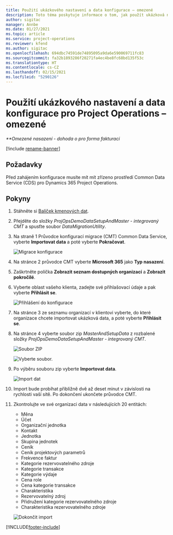 ```yaml
---
title: Použití ukázkového nastavení a data konfigurace – omezené
description: Toto téma poskytuje informace o tom, jak použít ukázková nastavení a konfigurační data pro Project Operations.
author: sigitac
manager: Annbe
ms.date: 01/27/2021
ms.topic: article
ms.service: project-operations
ms.reviewer: kfend
ms.author: sigitac
ms.openlocfilehash: 694dbc74591de74895095a9da6e590069711fc83
ms.sourcegitcommit: fa32b1893286f20271fa4ec4be8fc68bd135f53c
ms.translationtype: HT
ms.contentlocale: cs-CZ
ms.lasthandoff: 02/15/2021
ms.locfileid: "5290126"
---
```

# <a name="apply-demo-setup-and-configuration-data-for-project-operations---lite"></a>Použití ukázkového nastavení a data konfigurace pro Project Operations – omezené 

_**Omezené nasazení - dohoda o pro forma fakturaci_

[!include [rename-banner](~/includes/cc-data-platform-banner.md)]

## <a name="prerequisites"></a>Požadavky

Před zahájením konfigurace musíte mít mít zřízeno prostředí  Common Data Service (CDS) pro Dynamics 365 Project Operations.


## <a name="instructions"></a>Pokyny

1. Stáhněte si [Balíček kmenových dat](https://download.microsoft.com/download/3/4/1/341bf279-a64f-4baa-af31-ce624859b518/ProjOpsSampleSetupData%20-%20CE%20only%20CMT.zip). 
2. Přejděte do složky *ProjOpsDemoDataSetupAndMaster - integrovaný CMT* a spusťte soubor *DataMigrationUtility*.
3. Na straně 1 Průvodce konfigurací migrace (CMT) Common Data Service, vyberte **Importovat data** a poté vyberte **Pokračovat**.

    ![Migrace konfigurace](./media/1ConfigurationMigration.png)

4. Na stránce 2 průvodce CMT vyberte **Microsoft 365** jako **Typ nasazení**.
5. Zaškrtněte políčka **Zobrazit seznam dostupných organizací** a **Zobrazit pokročilé**.
6. Vyberte oblast vašeho klienta, zadejte své přihlašovací údaje a pak vyberte **Přihlásit se**.

   ![Přihlášení do konfigurace](./media/2ConfigurationSignin.png)

7. Na stránce 3 ze seznamu organizací v klientovi vyberte, do které organizace chcete importovat ukázková data, a poté vyberte **Přihlásit se**.
8. Na stránce 4 vyberte soubor zip *MasterAndSetupData* z rozbalené složky *ProjOpsDemoDataSetupAndMaster - integrovaný CMT*.

   ![Soubor ZIP](./media/3ZipFile.png)

   ![Vyberte soubor.](./media/4SelectAFile.png)

9. Po výběru souboru zip vyberte **Importovat data**.

   ![Import dat](./media/5ImportData.png)

10. Import bude probíhat přibližně dvě až deset minut v závislosti na rychlosti vaší sítě. Po dokončení ukončete průvodce CMT. 
11. Zkontrolujte ve své organizaci data v následujících 20 entitách:

    -   Měna
    -   Účet
    -   Organizační jednotka
    -   Kontakt
    -   Jednotka
    -   Skupina jednotek
    -   Ceník
    -   Ceník projektových parametrů 
    -   Frekvence faktur
    -   Kategorie rezervovatelného zdroje
    -   Kategorie transakce
    -   Kategorie výdaje
    -   Cena role
    -   Cena kategorie transakce
    -   Charakteristika
    -   Rezervovatelný zdroj
    -   Přidružení kategorie rezervovatelného zdroje
    -   Charakteristika rezervovatelného zdroje

    ![Dokončit import](./media/6CompleteImport.png)


[!INCLUDE[footer-include](../includes/footer-banner.md)]